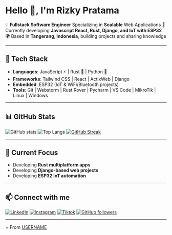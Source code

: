 # Hello 👋, I'm Rizky Pratama 

💡 **Fullstack Software Engineer** Specializing in **Scalable** Web Applications
🚀 Currently developing **Javascript React, Rust, Django, and IoT with ESP32**
🌍 Based in **Tangerang, Indonesia**, building projects and sharing knowledge

---

## 🔧 Tech Stack
- **Languages**: JavaScript ⚡ | Rust 🦀 | Python 🐍
- **Frameworks**: Tailwind CSS | React | ActixWeb | Django
- **Embedded**: ESP32 (IoT & WiFi/Bluetooth projects)
- **Tools**: Git | Webstorm | Rust Rover | Pycharm | VS Code | MikroTik | Linux | Windows

---

## 📊 GitHub Stats
![GitHub stats](https://github-readme-stats.vercel.app/api?username=rizkypratamatan&show_icons=true&theme=tokyonight)
![Top Langs](https://github-readme-stats.vercel.app/api/top-langs/?username=rizkypratamatan&layout=compact&theme=tokyonight)
[![GitHub Streak](https://streak-stats.demolab.com?user=rizkypratamatan&theme=tokyonight)](https://git.io/streak-stats)

---

## 🌱 Current Focus
- Developing **Rust multiplatform apps**
- Developing **Django-based web projects**
- Developing **ESP32 IoT automation**

---

## 📫 Connect with me  
[![LinkedIn](https://img.shields.io/badge/LinkedIn-0077B5?style=for-the-badge&logo=linkedin&logoColor=white)](https://www.linkedin.com/in/rizkypratamatan)
[![Instagram](https://img.shields.io/badge/Instagram-E4405F?style=for-the-badge&logo=instagram&logoColor=white)](https://instagram.com/rizky.tech)
[![Tiktok](https://img.shields.io/badge/TikTok-%23000000.svg?style=for-the-badge&logo=TikTok&logoColor=white)](https://www.tiktok.com/@rizky.tech)
[![GitHub followers](https://img.shields.io/github/followers/USERNAME?style=for-the-badge&logo=github)](https://github.com/rizkypratamatan)

---

⭐️ From [USERNAME](https://github.com/rizkypratamatan)  
